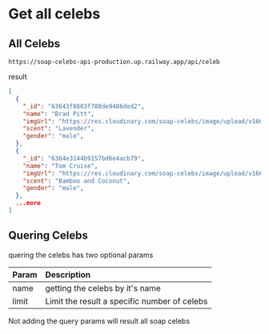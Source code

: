 # Get all celebs

## All Celebs

`https://soap-celebs-api-production.up.railway.app/api/celeb`

result

```json
[
  {
    "_id": "63643f8803f788de9486ded2",
    "name": "Brad Pitt",
    "imgUrl": "https://res.cloudinary.com/soap-celebs/image/upload/v1667481618/ygeduphia6cqasyqxpuc.png",
    "scent": "Lavender",
    "gender": "male",
  },
  {
    "_id": "6364e3144b9157bd6e4acb79",
    "name": "Tom Cruise",
    "imgUrl": "https://res.cloudinary.com/soap-celebs/image/upload/v1667481607/dywe2rerjvq78slsnlkm.png",
    "scent": "Bamboo and Coconut",
    "gender": "male",
  },
  ...more
]

```

## Quering Celebs

quering the celebs has two optional params

| Param | Description                                  |
| :---- | :------------------------------------------- |
| name  | getting the celebs by it's name              |
| limit | Limit the result a specific number of celebs |

Not adding the query params will result all soap celebs
